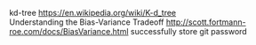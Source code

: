 kd-tree	https://en.wikipedia.org/wiki/K-d_tree           
Understanding the Bias-Variance Tradeoff	http://scott.fortmann-roe.com/docs/BiasVariance.html
successfully store git password
